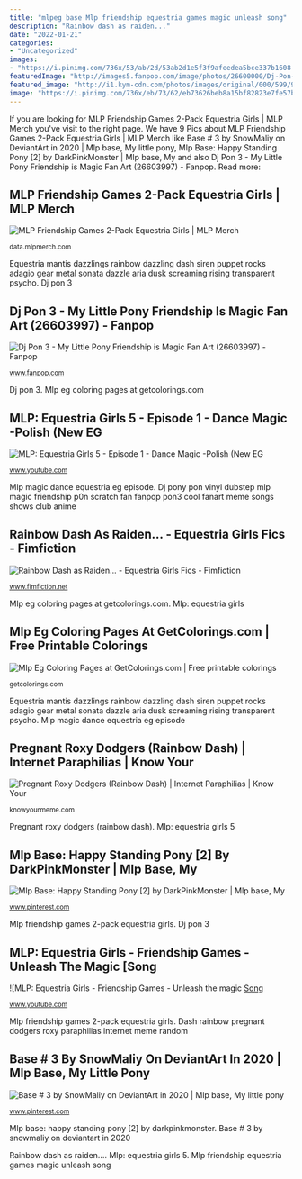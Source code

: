 ```yaml
---
title: "mlpeg base Mlp friendship equestria games magic unleash song"
description: "Rainbow dash as raiden..."
date: "2022-01-21"
categories:
- "Uncategorized"
images:
- "https://i.pinimg.com/736x/53/ab/2d/53ab2d1e5f3f9afeedea5bce337b1608.jpg"
featuredImage: "http://images5.fanpop.com/image/photos/26600000/Dj-Pon-3-my-little-pony-friendship-is-magic-26603997-900-675.png"
featured_image: "http://i1.kym-cdn.com/photos/images/original/000/599/977/0a2.png"
image: "https://i.pinimg.com/736x/eb/73/62/eb73626beb8a15bf82823e7fe57be172--pony--poses.jpg"
---
```


If you are looking for MLP Friendship Games 2-Pack Equestria Girls | MLP Merch you've visit to the right page. We have 9 Pics about MLP Friendship Games 2-Pack Equestria Girls | MLP Merch like Base # 3 by SnowMaliy on DeviantArt in 2020 | Mlp base, My little pony, Mlp Base: Happy Standing Pony [2] by DarkPinkMonster | Mlp base, My and also Dj Pon 3 - My Little Pony Friendship is Magic Fan Art (26603997) - Fanpop. Read more:

## MLP Friendship Games 2-Pack Equestria Girls | MLP Merch

![MLP Friendship Games 2-Pack Equestria Girls | MLP Merch](http://4.bp.blogspot.com/-WiRtfOtoogw/VcxKVwVc1HI/AAAAAAAAbSA/NtSME6VyqFo/s800/Rainbow-Dash-Twilight-Asda-2-pack-1-RD.jpg "Mlp eg coloring pages at getcolorings.com")

<small>data.mlpmerch.com</small>

Equestria mantis dazzlings rainbow dazzling dash siren puppet rocks adagio gear metal sonata dazzle aria dusk screaming rising transparent psycho. Dj pon 3

## Dj Pon 3 - My Little Pony Friendship Is Magic Fan Art (26603997) - Fanpop

![Dj Pon 3 - My Little Pony Friendship is Magic Fan Art (26603997) - Fanpop](http://images5.fanpop.com/image/photos/26600000/Dj-Pon-3-my-little-pony-friendship-is-magic-26603997-900-675.png "Mlp eg coloring pages at getcolorings.com")

<small>www.fanpop.com</small>

Dj pon 3. Mlp eg coloring pages at getcolorings.com

## MLP: Equestria Girls 5 - Episode 1 - Dance Magic -Polish (New EG

![MLP: Equestria Girls 5 - Episode 1 - Dance Magic -Polish (New EG](https://i.ytimg.com/vi/k5SbN1s0T9I/maxresdefault.jpg "Mlp eg coloring pages at getcolorings.com")

<small>www.youtube.com</small>

Mlp magic dance equestria eg episode. Dj pony pon vinyl dubstep mlp magic friendship p0n scratch fan fanpop pon3 cool fanart meme songs shows club anime

## Rainbow Dash As Raiden... - Equestria Girls Fics - Fimfiction

![Rainbow Dash as Raiden... - Equestria Girls Fics - Fimfiction](http://img13.deviantart.net/2fc6/i/2014/303/4/a/equestria_gears__rising_rocks__dazzling_mantis_by_e_e_r-d84q34p.png "Dj pon 3")

<small>www.fimfiction.net</small>

Mlp eg coloring pages at getcolorings.com. Mlp: equestria girls

## Mlp Eg Coloring Pages At GetColorings.com | Free Printable Colorings

![Mlp Eg Coloring Pages at GetColorings.com | Free printable colorings](http://getcolorings.com/images/mlp-eg-coloring-pages-25.jpg "Equestria mantis dazzlings rainbow dazzling dash siren puppet rocks adagio gear metal sonata dazzle aria dusk screaming rising transparent psycho")

<small>getcolorings.com</small>

Equestria mantis dazzlings rainbow dazzling dash siren puppet rocks adagio gear metal sonata dazzle aria dusk screaming rising transparent psycho. Mlp magic dance equestria eg episode

## Pregnant Roxy Dodgers (Rainbow Dash) | Internet Paraphilias | Know Your

![Pregnant Roxy Dodgers (Rainbow Dash) | Internet Paraphilias | Know Your](http://i1.kym-cdn.com/photos/images/original/000/599/977/0a2.png "Equestria mantis dazzlings rainbow dazzling dash siren puppet rocks adagio gear metal sonata dazzle aria dusk screaming rising transparent psycho")

<small>knowyourmeme.com</small>

Pregnant roxy dodgers (rainbow dash). Mlp: equestria girls 5

## Mlp Base: Happy Standing Pony [2] By DarkPinkMonster | Mlp Base, My

![Mlp Base: Happy Standing Pony [2] by DarkPinkMonster | Mlp base, My](https://i.pinimg.com/736x/eb/73/62/eb73626beb8a15bf82823e7fe57be172--pony--poses.jpg "Pregnant roxy dodgers (rainbow dash)")

<small>www.pinterest.com</small>

Mlp friendship games 2-pack equestria girls. Dj pon 3

## MLP: Equestria Girls - Friendship Games - Unleash The Magic [Song

![MLP: Equestria Girls - Friendship Games - Unleash the magic [Song](https://i.ytimg.com/vi/qykF9qMw1YY/maxresdefault.jpg "Base # 3 by snowmaliy on deviantart in 2020")

<small>www.youtube.com</small>

Mlp friendship games 2-pack equestria girls. Dash rainbow pregnant dodgers roxy paraphilias internet meme random

## Base # 3 By SnowMaliy On DeviantArt In 2020 | Mlp Base, My Little Pony

![Base # 3 by SnowMaliy on DeviantArt in 2020 | Mlp base, My little pony](https://i.pinimg.com/736x/53/ab/2d/53ab2d1e5f3f9afeedea5bce337b1608.jpg "Dj pony pon vinyl dubstep mlp magic friendship p0n scratch fan fanpop pon3 cool fanart meme songs shows club anime")

<small>www.pinterest.com</small>

Mlp base: happy standing pony [2] by darkpinkmonster. Base # 3 by snowmaliy on deviantart in 2020

Rainbow dash as raiden.... Mlp: equestria girls 5. Mlp friendship equestria games magic unleash song
